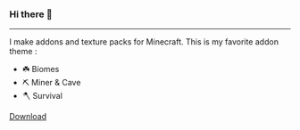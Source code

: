 ### Hi there 👋
***
I make addons and texture packs for Minecraft. This is my favorite addon theme :
- ☘️ Biomes
- ⛏️ Miner & Cave
- 🪓 Survival

[Download](https://google.com)
